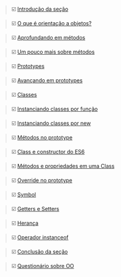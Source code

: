 
> ☑️ [Introdução da seção]()

> ☑️ [O que é orientação a objetos?]()

> ☑️ [Aprofundando em métodos]()

> ☑️ [Um pouco mais sobre métodos]()

> ☑️ [Prototypes]()

> ☑️ [Avançando em prototypes]()

> ☑️ [Classes]()

> ☑️ [Instanciando classes por função]()

> ☑️ [Instanciando classes por new]()

> ☑️ [Métodos no prototype]()

> ☑️ [Class e constructor do ES6]()

> ☑️ [Métodos e propriedades em uma Class]()

> ☑️ [Override no prototype]()

> ☑️ [Symbol]()

> ☑️ [Getters e Setters]()

> ☑️ [Herança]()

> ☑️ [Operador instanceof]()

> ☑️ [Conclusão da seção]()

> ☑️ [Questionário sobre OO]()
